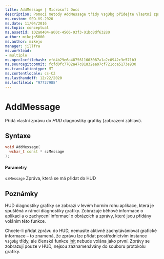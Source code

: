 ```yaml
---
title: AddMessage | Microsoft Docs
description: Pomocí metody AddMessage třídy VsgDbg přidejte vlastní zprávu do diagnostiky grafiky Head-Up zobrazení (HUD).
ms.custom: SEO-VS-2020
ms.date: 11/04/2016
ms.topic: conceptual
ms.assetid: 102a0404-a00c-4566-93f3-01bc8df63280
author: mikejo5000
ms.author: mikejo
manager: jillfra
ms.workload:
- multiple
ms.openlocfilehash: efd4b29e6a4875611603087a1a2c0942c3e571b3
ms.sourcegitcommit: fcfd0fc7702a47c81832ea97cf721cca5173e930
ms.translationtype: MT
ms.contentlocale: cs-CZ
ms.lasthandoff: 12/22/2020
ms.locfileid: "97727988"
---
```

# <a name="addmessage"></a>AddMessage
Přidá vlastní zprávu do *HUD* diagnostiky grafiky (zobrazení záhlaví).

## <a name="syntax"></a>Syntaxe

```C++
void AddMessage(
  wchar_t const * szMessage
);
```

#### <a name="parameters"></a>Parametry
 `szMessage` Zpráva, která se má přidat do HUD

## <a name="remarks"></a>Poznámky
 HUD diagnostiky grafiky se zobrazí v levém horním rohu aplikace, která je spuštěná v rámci diagnostiky grafiky. Zobrazuje běhové informace o aplikaci a o zachycení informací o obrázcích a zprávy, které jsou přidány voláním této funkce.

 Chcete-li přidat zprávu do HUD, nemusíte aktivně zachytáváníovat grafické informace – to znamená, že zprávu lze přidat prostřednictvím instance `VsgDbg` třídy, ale členská funkce [init](init.md) nebude volána jako první. Zprávy se zobrazují pouze v HUD, nejsou zaznamenávány do souboru protokolu grafiky.